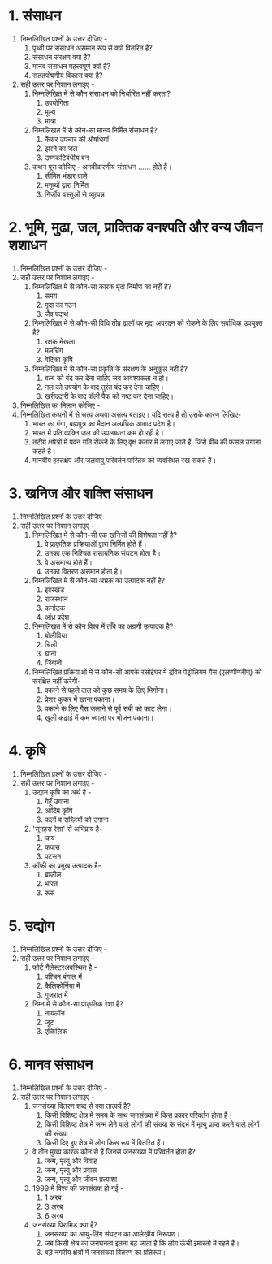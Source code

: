 # 1. संसाधन

1. निम्नलिखित प्रश्‍नों के उत्तर दीजिए -
   1. पृथ्वी पर संसाधन असमान रूप से क्यों वितरित हैं?
   2. संसाधन सरक्षण क्या है?
   3. मानव संसाधन महत्त्वपूर्ण क्यों हैं?
   4. सततपोषणीय विकास क्या है?
2. सही उत्तर पर निशान लगाइए -
   1. निम्नलिखित में से कौन संसाधन को निर्धारित नहीं करता?
      1. उपयोगिता
      2. मूल्य
      3. मात्रा
   2. निम्नलिखत में से कौन-सा मानव निर्मित संसाधन है?
      1. कैंसर उपचार की औषधियाँ
      2. झरने का जल
      3. उष्णकटिबंधीय वन
   3. कथन पूरा कोजिए - अनवीकरणीय संसाधन ...... होते हैं।
      1. सीमित भंडार वाले
      2. मनुष्यों द्वारा निर्मित
      3. निर्जीव वस्तुओं से व्युत्पन्न

# 2. भूमि, मुढा, जल, प्राक्तिक वनश्पति और वन्य जीवन शशाधन

1. निम्नलिखित प्रश्‍नों के उत्तर दीजिए -
2. सही उत्तर पर निशान लगाइए -
   1. निम्नलिखित में से कौन-सा कारक मृदा निर्माण का नहीं है?
      1. समय
      2. मृदा का गठन
      3. जैव पदार्थ
   2. निम्नलिखित में से कौन-सी विधि तीव्र ढालों पर मृदा अपरदन को रोकने के लिए सर्वाधिक उपयुक्त है?
      1. रक्षक मेखला
      2. मलचिंग
      3. वेदिका कृषि
   3. निम्नलिखित में से कौन-सा प्रकृति के संरक्षण के अनुकूल नहीं है?
      1. बल्ब को बंद कर देना चाहिए जब आवश्यकता न हो।
      2. नल को उपयोग के बाद तुरंत बंद कर देना चाहिए।
      3. खरीददारी के बाद पॉली पैक को नष्ट कर देना चाहिए।
3. निम्नलिखित का मिलान कोजिए -
4. निम्नलिखित कथनों में से सत्य अथवा असत्य बताइए। यदि सत्य है तो उसके कारण लिखिए-
   1. भारत का गंगा, ब्रह्मपुत्र का मैदान अत्यधिक आबाद प्रदेश है।
   2. भारत में प्रति व्यक्ति जल की उपलब्धता कम हो रही है।
   3. तटीय क्षषेत्रों में पवन गति रोकने के लिए वृक्ष कतार में लगाए जाते हैं, जिसे बीच की फसल उगाना कहते हैं।
   4. मानवीय हस्तक्षेप और जलवायु परिवर्तन पारितंत्र को व्यवस्थित रख सकते हैं।

# 3. खनिज और शक्ति संसाधन

1. निम्नलिखित प्रश्‍नों के उत्तर दीजिए -
2. सही उत्तर पर निशान लगाइए -
   1. निम्नलिखित में से कौन-सी एक खनिजों की विशेषता नहीं है?
      1. वे प्राकृतिक प्रक्रियाओं द्वारा निर्मित होते हैं।
      2. उनका एक निश्चित रासायनिक संघटन होता है।
      3. वे असमाप्य होते हैं।
      4. उनका वितरण असमान होता है।
   2. निम्नलिखित में से कौन-सा अभ्रक का उत्पादक नहीं है?
      1. झारखंड
      2. राजस्थान
      3. कर्नाटक
      4. आंध्र प्रदेश
   3. निम्नलिखत में से कौन विश्व में ताँबे का अग्रणी उत्पादक है?
      1. बोलीविया
      2. चिली
      3. घाना
      4. जिंबाब्वे
   4. निम्नलिखित प्रक्रियाओं में से कौन-सी आपके रसोईघर में द्रवित पेट्रोलियम गैस (एलण्पीण्जीण्) को संरक्षित नहीं करेगी-
      1. पकाने से पहले दाल को कुछ समय के लिए भिगोना।
      2. प्रेशर कुकर में खाना पकाना।
      3. पकाने के लिए गैस जलाने से पूर्व सबी को काट लेना।
      4. खुली कढ़ाई में कम ज्वाला पर भोजन पकाना।

# 4. कृषि

1. निम्नलिखित प्रश्‍नों के उत्तर दीजिए -
2. सही उत्तर पर निशान लगाइए -
   1. उद्यान कृषि का अर्थ है -
      1. गेहूँ उगाना
      2. आदिम कृषि
      3. फलों व सब्ज़ियों को उगाना
   2. 'सुनहरा रेशा' से अभिप्राय है-
      1. चाय
      2. कपास
      3. पटसन
   3. कॉफी का प्रमुख उत्पादक है-
      1. ब्राजील
      2. भारत
      3. रूस

# 5. उद्योग

1. निम्नलिखित प्रश्‍नों के उत्तर दीजिए -
2. सही उत्तर पर निशान लगाइए -
   1. फोर्ट गैलेस्टरअवस्थित है -
      1. पश्चिम बंगाल में
      2. कैलिफोर्निया में
      3. गुजरात में
   2. निम्न में से कौन-सा प्राकृतिक रेशा है?
      1. नायलॉन
      2. जूट
      3. एक्रिलिक

# 6. मानव संसाधन

1. निम्नलिखित प्रश्‍नों के उत्तर दीजिए -
2. सही उत्तर पर निशान लगाइए -
   1. जनसंख्या वितरण शब्द से क्या तात्पर्य है?
      1. किसी विशिष्ट क्षेत्र में समय के साथ जनसंख्या में किस प्रकार परिवर्तन होता है।
      2. किसी विशिष्ट क्षेत्र में जन्म लेने वाले लोगों की संख्या के संदर्भ में मृत्यु प्राप्त करने वाले लोगों की संख्या।
      3. किसी दिए हुए क्षेत्र में लोग किस रूप में वितरित हैं।
   2. वे तीन मुख्य कारक कौन से हैं जिनसे जनसंख्या में परिवर्तन होता है?
      1. जन्म, मृत्यु और विवाह
      2. जन्म, मृत्यु और प्रवास
      3. जन्म, मृत्यु और जीवन प्रत्याशा
   3. 1999 में विश्व की जनसंख्या हो गई -
      1. 1 अरब
      2. 3 अरब
      3. 6 अरब
   4. जनसंख्या पिरामिड क्या है?
      1. जनसंख्या का आयु-लिंग संघटन का आलेखीय निरूपण।
      2. जब किसी क्षेत्र का जनघनत्व इतना बढ़ जाता है कि लोग ऊँची इमारतों में रहते हैं।
      3. बड़े नगरीय क्षेत्रों में जनसंख्या वितरण का प्रतिरूप।
